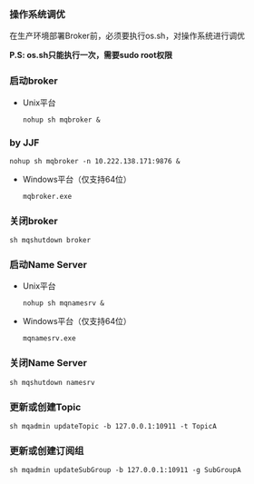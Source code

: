 ### 操作系统调优
在生产环境部署Broker前，必须要执行os.sh，对操作系统进行调优

**P.S: os.sh只能执行一次，需要sudo root权限**

### 启动broker
* Unix平台

	`nohup sh mqbroker &`
### by JJF
	nohup sh mqbroker -n 10.222.138.171:9876 &
* Windows平台（仅支持64位）

	`mqbroker.exe`

### 关闭broker
	sh mqshutdown broker

### 启动Name Server
* Unix平台

	`nohup sh mqnamesrv &`

* Windows平台（仅支持64位）

	`mqnamesrv.exe`

### 关闭Name Server
	sh mqshutdown namesrv

### 更新或创建Topic
	sh mqadmin updateTopic -b 127.0.0.1:10911 -t TopicA

### 更新或创建订阅组
	sh mqadmin updateSubGroup -b 127.0.0.1:10911 -g SubGroupA
